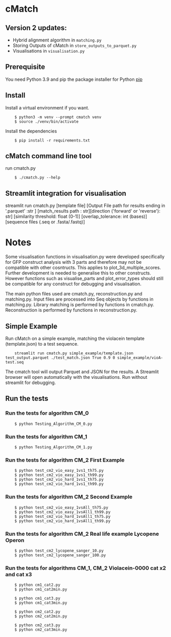 # cMatch 

## Version 2 updates:
- Hybrid alignment algorithm in `matching.py`
- Storing Outputs of cMatch in `store_outputs_to_parquet.py`
- Visualisations in `visualisation.py`

## Prerequisite

You need Python 3.9 and pip the package installer for Python [pip](https://pip.pypa.io/en/stable/)


## Install

Install a virtual environment if you want.

```
    $ python3 -m venv --prompt cmatch venv
    $ source ./venv/bin/activate
```

Install the dependencies

```
    $ pip install -r requirements.txt
```

## cMatch command line tool

run cmatch.py

```
    $ ./cmatch.py --help 
```

## Streamlit integration for visualisation

streamlit run cmatch.py [template file] [Output File path for results ending in '.parquet' :str ] [match_results path : str][direction ('forward' or 'reverse'): str] [similarity threshold: float (0-1)] [overlap_tolerance: int (bases)] [sequence files (.seq or .fasta/.fastq)]

# Notes

Some visualisation functions in visualisation.py were developed specifically for GFP construct analysis with 3 parts and therefore may not be compatible with other cosntructs. This applies to plot_3d_multiple_scores. Further development is needed to generalise this to other constructs.
 However functions such as visualise_parts and plot_error_types should still be compatible for any construct for debugging and visualisation.


The main python files used are cmatch.py, reconstruction.py and matching.py.
Input files are processed into Seq objects by functions in matching.py.
Library matching is performed by functions in cmatch.py. 
Reconstruction is performed by functions in reconstruction.py.

## Simple Example 

Run cMatch on a simple example, matching the violacein template (template.json) to a test sequence. 


```
    streamlit run cmatch.py simple_example/template.json test_output.parquet ./test_match.json True 0.9 0 simple_example/vioA-test.seq
```

The cmatch tool will output Parquet and JSON for the results. A Streamlit browser will open automatically with the visualisations. Run without streamlit for debugging. 


## Run the tests

### Run the tests for algorithm CM_0

```
    $ python Testing_Algorithm_CM_0.py
```

### Run the tests for algorithm CM_1

```
    $ python Testing_Algorithm_CM_1.py
```

### Run the tests for algorithm CM_2 First Example

```
    $ python test_cm2_vio_easy_1vs1_th75.py
    $ python test_cm2_vio_easy_1vs1_th99.py
    $ python test_cm2_vio_hard_1vs1_th75.py
    $ python test_cm2_vio_hard_1vs1_th99.py
```

### Run the tests for algorithm CM_2 Second Example

```
    $ python test_cm2_vio_easy_1vsAll_th75.py
    $ python test_cm2_vio_easy_1vsAll1_th99.py
    $ python test_cm2_vio_hard_1vsAll1_th75.py
    $ python test_cm2_vio_hard_1vsAll1_th99.py
```

### Run the tests for algorithm CM_2 Real life example Lycopene Operon 

```
    $ python test_cm2_lycopene_sanger_10.py
    $ python test_cm2_lycopene_sanger_100.py

```

### Run the tests for algorithms CM_1, CM_2 Violacein-0000 cat x2 and cat x3

```
    $ python cm1_cat2.py
    $ python cm1_cat2min.py
```

```
    $ python cm1_cat3.py
    $ python cm1_cat3min.py
```

```
    $ python cm2_cat2.py
    $ python cm2_cat2min.py
```

```
    $ python cm2_cat3.py
    $ python cm2_cat3min.py
```
